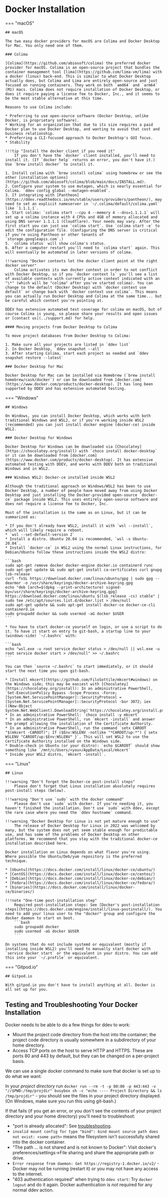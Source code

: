 # Docker Installation

=== "macOS"

    ## macOS

    The two easy docker providers for macOS are Colima and Docker Desktop for Mac. You only need one of them.

    ### Colima

    [Colima](https://github.com/abiosoft/colima) the preferred docker provider for macOS. Colima is an open-source project that bundles the container management tool [lima](https://github.com/lima-vm/lima) with a docker (linux) back-end. This is similar to what Docker Desktop actually does, but Colima and Lima are entirely open-source and just focused on running containers. They work on both `amd64` and `arm64` (M1) macs. Colima does not require installation of Docker Desktop, or does it require paying a license fee to Docker, Inc., and it seems to be the most stable alternative at this time.
    
    Reasons to use Colima include:

    * Preferring to use open-source software (Docker Desktop, unlike Docker, is proprietary software).
    * Working for an organization that due to its size requires a paid Docker plan to use Docker Desktop, and wanting to avoid that cost and business relationship.
    * Preferring a CLI-focused approach to Docker Desktop's GUI focus.
    * Stability

    !!!tip "Install the docker client if you need it"
        If you don't have the `docker` client installed, you'll need to install it. (If `docker help` returns an error, you don't have it.) Use `brew install docker` to install it.

    1. Install colima with `brew install colima` using homebrew or see the other [installation options](https://github.com/abiosoft/colima/blob/main/docs/INSTALL.md).
    2. Configure your system to use mutagen, which is nearly essential for Colima. `ddev config global --mutagen-enabled`.
    3. If integrating with [Pantheon](https://ddev.readthedocs.io/en/stable/users/providers/pantheon/), may need to set an explicit nameserver in `~/.colima/default/colima.yaml` like `1.1.1.1`.
    3. Start colima: `colima start --cpu 4 --memory 4 --dns=1.1.1.1` will set up a colima instance with 4 CPUs and 4GB of memory allocated and using DNS server 1.1.1.1 (Cloudflare). Your needs may vary. After the first start you can just use `colima start`. Use `colima start -e` to edit the configuration file. (Configuring the DNS server is critical if you're using Pantheon or other tenants of `storage.googleapis.com`.)
    5. `colima status` will show colima's status.
    6. After a computer restart you'll need to `colima start` again. This will eventually be automated in later versions of colima.

    !!!warning "Docker contexts let the docker client point at the right docker server"
        Colima activates its own docker context in order to not conflict with Docker Desktop, so if you `docker context ls` you'll see a list of available contexts with currently active context indicated with an "\*" (which will be "colima" after you've started colima). You can change to the default (Docker Desktop) with `docker context use default` or change back with `docker context use colima`. This means you can actually run Docker Desktop and Colima at the same time... but be careful which context you're pointing at.

    DDEV has extensive automated test coverage for colima on macOS, but of course Colima is young, so please share your results and open issues or [contact us](../support.md) for help.

    #### Moving projects from Docker Desktop to Colima

    To move project databases from Docker Desktop to Colima:

    1. Make sure all your projects are listed in `ddev list`
    2. In Docker Desktop, `ddev snapshot --all`
    3. After starting Colima, start each project as needed and `ddev snapshot restore --latest`
    
    ### Docker Desktop for Mac

    Docker Desktop for Mac can be installed via Homebrew (`brew install  homebrew/cask/docker`) or can be downloaded from [docker.com](https://www.docker.com/products/docker-desktop). It has long been supported by DDEV and has extensive automated testing.

=== "Windows"

    ## Windows

    On Windows, you can install Docker Desktop, which works with both traditional Windows and WSL2, or if you're working inside WSL2 (recommended) you can just install docker engine (docker-ce) inside WSL2.

    ### Docker Desktop for Windows

    Docker Desktop for Windows can be downloaded via [Chocolatey](https://chocolatey.org/install) with `choco install docker-desktop` or it can be downloaded from [docker.com](https://www.docker.com/products/docker-desktop). It has extensive automated testing with DDEV, and works with DDEV both on traditional Windows and in WSL2.

    ### Windows WSL2: Docker-ce installed inside WSL2

    Although the traditional approach on Windows/WSL2 has been to use Docker Desktop, a number of people have moved away from using Docker Desktop and just installing the Docker-provided open-source `docker-ce` package inside WSL2. This uses entirely open-source software and does not require a license fee to Docker, Inc.

    Most of the installation is the same as on Linux, but it can be summarized as:

    * If you don't already have WSL2, install it with `wsl --install`, which will likely require a reboot.
    * `wsl --set-default-version 2`
    * Install a distro. Ubuntu 20.04 is recommended, `wsl -s Ubuntu-20.04`.
    * Install `docker-ce` in WSL2 using the normal Linux instructions, for Debian/Ubuntu follow these instructions inside the WSL2 distro:

    ```bash
    sudo apt-get remove docker docker-engine docker.io containerd runc
    sudo apt-get update && sudo apt-get install ca-certificates curl gnupg lsb-release
    curl -fsSL https://download.docker.com/linux/ubuntu/gpg | sudo gpg --dearmor -o /usr/share/keyrings/docker-archive-keyring.gpg
    echo "deb [arch=$(dpkg --print-architecture) signed-by=/usr/share/keyrings/docker-archive-keyring.gpg] https://download.docker.com/linux/ubuntu $(lsb_release -cs) stable" | sudo tee /etc/apt/sources.list.d/docker.list > /dev/null
    sudo apt-get update && sudo apt-get install docker-ce docker-ce-cli containerd.io
    sudo groupadd docker && sudo usermod -aG docker $USER
    ```

    * You have to start docker-ce yourself on login, or use a script to do it. To have it start on entry to git-bash, a startup line to your (windows-side) `~/.bashrc` with:

    ```bash
    echo "wsl.exe -u root service docker status > /dev/null || wsl.exe -u root service docker start > /dev/null" >> ~/.bashrc
    ```

    You can then `source ~/.bashrc` to start immediately, or it should start the next time you open git-bash.

    * [Install mkcert](https://github.com/FiloSottile/mkcert#windows) on the Windows side; this may be easiest with [Chocolatey](https://chocolatey.org/install): In an administrative PowerShell, `Set-ExecutionPolicy Bypass -Scope Process -Force; [System.Net.ServicePointManager]::SecurityProtocol = [System.Net.ServicePointManager]::SecurityProtocol -bor 3072; iex ((New-Object System.Net.WebClient).DownloadString('https://chocolatey.org/install.ps1'))`
    * In an administrative PowerShell: `choco install -y mkcert`
    * In an administrative PowerShell, run `mkcert -install` and answer the prompt allowing the installation of the Certificate Authority.
    * In an administrative PowerShell, run the command `setx CAROOT "$(mkcert -CAROOT)"; If ($Env:WSLENV -notlike "*CAROOT/up:*") { setx WSLENV "CAROOT/up:$Env:WSLENV" }`. This will set WSL2 to use the Certificate Authority installed on the Windows side.
    * Double-check in Ubuntu (or your distro): `echo $CAROOT` should show something like `/mnt/c/Users/<you>/AppData/Local/mkcert`
    * Inside your WSL2 distro, `mkcert -install`.

=== "Linux"

    ## Linux

    !!!warning "Don't forget the Docker-ce post-install steps"
        Please don't forget that Linux installation absolutely requires post-install steps (below).
    
    !!!warning "Don't use `sudo` with the docker command"
        Please don't use `sudo` with docker. If you're needing it, you haven't finished the installation. Don't use `sudo` with ddev, except the rare case where you need the `ddev hostname` command.

    !!!warning "Docker Desktop for Linux is not yet mature enough to use"
        The release of Docker Desktop for Linux in 2022 was welcomed by many, but the system does not yet seem stable enough for predictable use, and has some of the problems of Docker Desktop on other platforms. We recommend that you stay with the traditional docker-ce installation described here.

    Docker installation on Linux depends on what flavor you're using. Where possible the Ubuntu/Deb/yum repository is the preferred technique.

    * [Ubuntu](https://docs.docker.com/install/linux/docker-ce/ubuntu/)
    * [CentOS](https://docs.docker.com/install/linux/docker-ce/centos/)
    * [Debian](https://docs.docker.com/install/linux/docker-ce/debian/)
    * [Fedora](https://docs.docker.com/install/linux/docker-ce/fedora/)
    * [binaries](https://docs.docker.com/install/linux/docker-ce/binaries/)

    !!!note "One-time post-installation step"
        Required post-installation steps: See [Docker's post-installation steps](https://docs.docker.com/engine/install/linux-postinstall/). You need to add your linux user to the "docker" group and configure the docker daemon to start on boot.
        ```bash
        sudo groupadd docker
        sudo usermod -aG docker $USER
        ```

    On systems that do not include systemd or equivalent (mostly if installing inside WSL2) you'll need to manually start docker with `service docker start` or the equivalent in your distro. You can add this into your `~/.profile` or equivalent.

=== "Gitpod.io"

    ## Gitpod.io

    With gitpod.io you don't have to install anything at all. Docker is all set up for you. 

<a name="troubleshooting"></a>

## Testing and Troubleshooting Your Docker Installation

Docker needs to be able to do a few things for ddev to work:

* Mount the project code directory from the host into the container; the project code directory is usually somewhere in a subdirectory of your home directory.
* Access TCP ports on the host to serve HTTP and HTTPS. These are ports 80 and 443 by default, but they can be changed on a per-project basis.

We can use a single docker command to make sure that docker is set up to do what we want:

In your *project directory* run `docker run --rm -t -p 80:80 -p 443:443 -v "//$PWD:/tmp/projdir" busybox sh -c "echo ---- Project Directory && ls /tmp/projdir"` - you should see the files in your project directory displayed. (On Windows, make sure you run this using git-bash.)

If that fails (if you get an error, or you don't see the contents of your project directory and your home directory) you'll need to troubleshoot:

* "port is already allocated": See [troubleshooting](../basics/troubleshooting.md).
* `invalid mount config for type "bind": bind mount source path does not exist: <some path>` means the filesystem isn't successfully shared into the docker container.
* "The path ... is not shared and is not known to Docker": Visit docker's preferences/settings->File sharing and share the appropriate path or drive.
* `Error response from daemon: Get https://registry-1.docker.io/v2/` - Docker may not be running (restart it) or you may not have any access to the internet.
* "403 authentication required" when trying to `ddev start`: Try `docker logout` and do it again. Docker authentication is *not* required for any normal ddev action.
